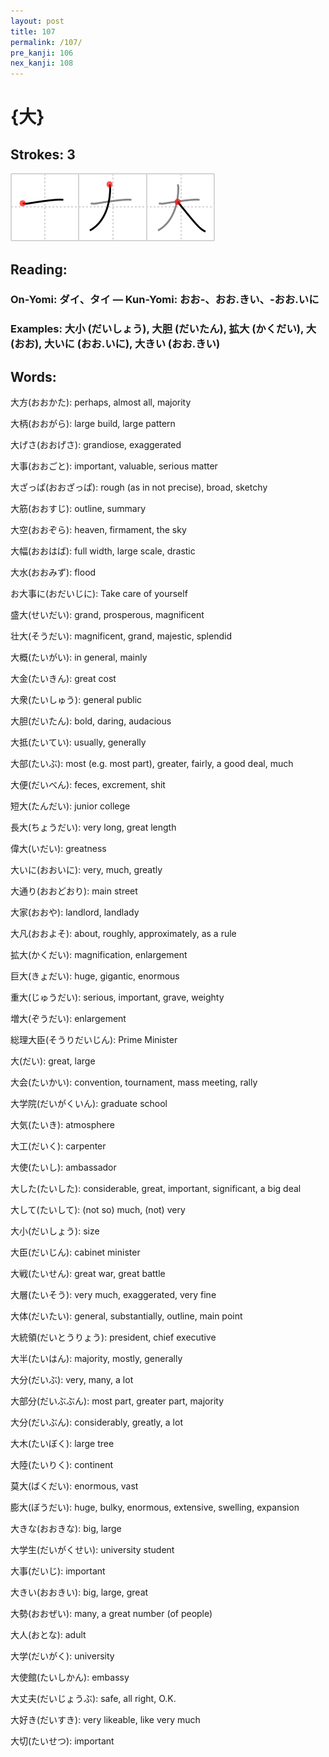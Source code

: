 ```yaml
---
layout: post
title: 107
permalink: /107/
pre_kanji: 106
nex_kanji: 108
---
```


# {大}

## Strokes: 3

<div class="stroke"><img src="../images/E5A4A7.png" /></div>

## Reading:

### On-Yomi: ダイ、タイ &mdash; Kun-Yomi: おお-、おお.きい、-おお.いに

### Examples: 大小 (だいしょう), 大胆 (だいたん), 拡大 (かくだい), 大 (おお), 大いに (おお.いに), 大きい (おお.きい)

## Words:

大方(おおかた): perhaps, almost all, majority

大柄(おおがら): large build, large pattern

大げさ(おおげさ): grandiose, exaggerated

大事(おおごと): important, valuable, serious matter

大ざっぱ(おおざっぱ): rough (as in not precise), broad, sketchy

大筋(おおすじ): outline, summary

大空(おおぞら): heaven, firmament, the sky

大幅(おおはば): full width, large scale, drastic

大水(おおみず): flood

お大事に(おだいじに): Take care of yourself

盛大(せいだい): grand, prosperous, magnificent

壮大(そうだい): magnificent, grand, majestic, splendid

大概(たいがい): in general, mainly

大金(たいきん): great cost

大衆(たいしゅう): general public

大胆(だいたん): bold, daring, audacious

大抵(たいてい): usually, generally

大部(たいぶ): most (e.g. most part), greater, fairly, a good deal, much

大便(だいべん): feces, excrement, shit

短大(たんだい): junior college

長大(ちょうだい): very long, great length

偉大(いだい): greatness

大いに(おおいに): very, much, greatly

大通り(おおどおり): main street

大家(おおや): landlord, landlady

大凡(おおよそ): about, roughly, approximately, as a rule

拡大(かくだい): magnification, enlargement

巨大(きょだい): huge, gigantic, enormous

重大(じゅうだい): serious, important, grave, weighty

増大(ぞうだい): enlargement

総理大臣(そうりだいじん): Prime Minister

大(だい): great, large

大会(たいかい): convention, tournament, mass meeting, rally

大学院(だいがくいん): graduate school

大気(たいき): atmosphere

大工(だいく): carpenter

大使(たいし): ambassador

大した(たいした): considerable, great, important, significant, a big deal

大して(たいして): (not so) much, (not) very

大小(だいしょう): size

大臣(だいじん): cabinet minister

大戦(たいせん): great war, great battle

大層(たいそう): very much, exaggerated, very fine

大体(だいたい): general, substantially, outline, main point

大統領(だいとうりょう): president, chief executive

大半(たいはん): majority, mostly, generally

大分(だいぶ): very, many, a lot

大部分(だいぶぶん): most part, greater part, majority

大分(だいぶん): considerably, greatly, a lot

大木(たいぼく): large tree

大陸(たいりく): continent

莫大(ばくだい): enormous, vast

膨大(ぼうだい): huge, bulky, enormous, extensive, swelling, expansion

大きな(おおきな): big, large

大学生(だいがくせい): university student

大事(だいじ): important

大きい(おおきい): big, large, great

大勢(おおぜい): many, a great number (of people)

大人(おとな): adult

大学(だいがく): university

大使館(たいしかん): embassy

大丈夫(だいじょうぶ): safe, all right, O.K.

大好き(だいすき): very likeable, like very much

大切(たいせつ): important
